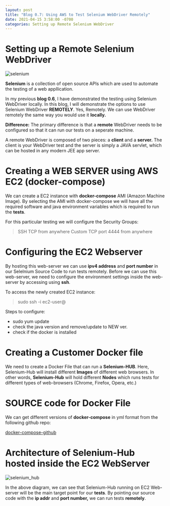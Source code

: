 ```yaml
---
layout: post
title: "Blog 0.7: Using AWS to Test Selenium WebDriver Remotely"
date: 2021-04-15 3:58:00 -0700
categories: Setting up Remote Selenium WebDriver
---
```


# Setting up a Remote Selenium WebDriver

![selenium](/assets/images/spring_21/blog_7/selenium_icon.png)

**Selenium** is a collection of open source APIs which are used to automate the testing of a web appllication.

In my previous **blog 0.6**, I have demonstrated the testing using Selenium WebDriver locally. In this blog, I will demonstrate the options to use
Selenium WebDriver **REMOTELY**. Yes, Remotely. We can use WebDriver remotely the same way you would use it **locally.**

**Difference:** The primary difference is that a **remote** WebDriver needs to be configured so that it can run our tests on a seperate machine.

A remote WebDriver is composed of two pieces: a **client** and a **server.** The client is your WebDriver test and the server is simply a JAVA servlet, which
can be hosted in any modern JEE app server.

# Creating a WEB SERVER using AWS EC2 (docker-compose)

We can create a EC2 instance with **docker-compose** AMI (Amazon Machine Image). By selecting the AMI with docker-compose we will have all the required software
and java environment variables which is required to run the **tests**.

For this particular testing we will configure the Security Groups:
> SSH TCP from anywhere
> Custom TCP port 4444 from anywhere

# Configuring the EC2 Webserver

By hosting this web-server we can use **ipv4 address** and **port number** in our Selelnium Source Code to run tests remotely.
Before we can use this web-server, we need to configure the environment settings inside the web-server by accessing using **ssh**.

To access the newly created EC2 instance: 
> sudo ssh -i <keypair> ec2-user@<ipv4addr>

Steps to configure:

* sudo yum update
* check the java version and remove/update to NEW ver.
* check if the docker is installed

# Creating a Customer Docker file

We need to create a Docker File that can run a **Selenium-HUB**. Here, Selenium-Hub will install different **Images** of different web browsers.
In other words, **Selenium-Hub** will hold different **Nodes** which runs tests for different types of web-browsers (Chrome, Firefox, Opera, etc.)

# SOURCE code for Docker File
We can get different versions of **docker-compose** in yml format from the following github repo:

[docker-compose-github](https://github.com/SeleniumHQ/docker-selenium)

# Architecture of Selenium-Hub hosted inside the EC2 WebServer

![selenium_hub](/assets/images/spring_21/blog_7/selenium_hub.png)

In the above diagram, we can see that Selenium-Hub running on EC2 Web-server will be the main target point for our **tests**. 
By pointing our source code with the **ip addr** and **port number,** we can run tests **remotely**.



